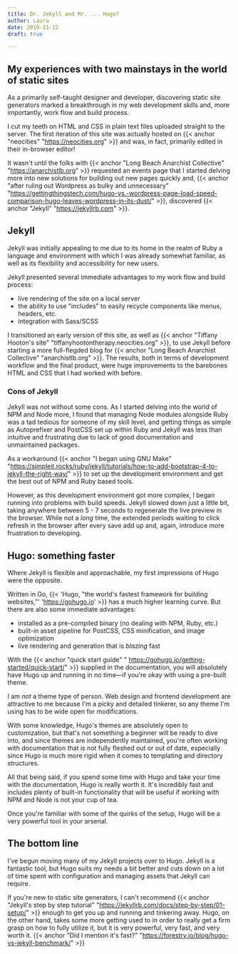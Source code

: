 ```yaml
---
title: Dr. Jekyll and Mr. ... Hugo?
author: Laura
date: 2019-11-12
draft: true

---
```

## My experiences with two mainstays in the world of static sites

As a primarily self-taught designer and developer, discovering static site generators marked a breakthrough in my web development skills and, more importantly, work flow and build process.

<!--more-->

I cut my teeth on HTML and CSS in plain text files uploaded straight to the server. The first iteration of this site was actually hosted on {{< anchor "neocities" "https://neocities.org" >}} and was, in fact, primarily edited in their in-browser editor!

It wasn't until the folks with {{< anchor "Long Beach Anarchist Collective" "https://anarchistlb.org" >}} requested an events page that I started delving more into new solutions for building out new pages quickly and, {{< anchor "after ruling out Wordpress as bulky and unnecessary" "https://gettingthingstech.com/hugo-vs.-wordpress-page-load-speed-comparison-hugo-leaves-wordpress-in-its-dust/" >}}, discovered {{< anchor "Jekyll" "https://jekyllrb.com" >}}.

## Jekyll

Jekyll was initially appealing to me due to its home in the realm of Ruby a language and environment with which I was already somewhat familiar, as well as its flexibility and accessibility for new users.

Jekyll presented several immediate advantages to my work flow and build process:

* live rendering of the site on a local server
* the ability to use "includes" to easily recycle components like menus, headers, etc.
* integration with Sass/SCSS

I transitioned an early version of this site, as well as {{< anchor "Tiffany Hooton's site" "tiffanyhootontherapy.neocities.org" >}}, to use Jekyll before starting a more full-flegded blog for {{< anchor "Long Beach Anarchist Collective" "anarchistlb.org" >}}. The results, both in terms of development workflow and the final product, were huge improvements to the barebones HTML and CSS that I had worked with before.

### Cons of Jekyll

Jekyll was not without some cons. As I started delving into the world of NPM and Node more, I found that managing Node modules alongside Ruby was a tad tedious for someone of my skill level, and getting things as simple as Autoprefixer and PostCSS set up within Ruby and Jekyll was less than intuitive and frustrating due to lack of good documentation and unmaintained packages.

As a workaround {{< anchor "I began using GNU Make" "https://simpleit.rocks/ruby/jekyll/tutorials/how-to-add-bootstrap-4-to-jekyll-the-right-way/" >}} to set up the development environment and get the best out of NPM and Ruby based tools.

However, as this development environment got more complex, I began running into problems with build speeds. Jekyll slowed down just a little bit, taking anywhere between 5 - 7 seconds to regenerate the live preview in the browser. While not a _long_ time, the extended periods waiting to click refresh in the browser after every save add up and, again, introduce more frustration to developing.

## Hugo: something faster

Where Jekyll is flexible and approachable, my first impressions of Hugo were the opposite.

Written in Go, {{<  'Hugo, "the world's fastest framework for building websites,"' 'https://gohugo.io' >}} has a much higher learning curve. But there are also some immediate advantages:

* installed as a pre-compiled binary (no dealing with NPM, Ruby, etc.)
* built-in asset pipeline for PostCSS, CSS minification, and image optimization
* live rendering and generation that is _blazing_ fast

With the {{< anchor "quick start guide" " https://gohugo.io/getting-started/quick-start/" >}} supplied in the documentation, you will absolutely have Hugo up and running in no time—if you're okay with using a pre-built theme.

I am _not_ a theme type of person. Web design and frontend development are attractive to me because I'm a picky and detailed tinkerer, so any theme I'm using has to be wide open for modifications.

With some knowledge, Hugo's themes are absolutely open to customization, but that's not something a beginner will be ready to dive into, and since themes are independently maintained, you're often working with documentation that is not fully fleshed out or out of date, especially since Hugo is much more rigid when it comes to templating and directory structures.

All that being said, if you spend some time with Hugo and take your time with the documentation, Hugo is really worth it. It's incredibly fast and includes plenty of built-in functionality that will be useful if working with NPM and Node is not your cup of tea.

Once you're familiar with some of the quirks of the setup, Hugo will be a very powerful tool in your arsenal.

## The bottom line

I've begun moving many of my Jekyll projects over to Hugo. Jekyll is a fantastic tool, but Hugo suits my needs a bit better and cuts down on a lot of time spent with configuration and managing assets that Jekyll can require.

If you're new to static site generators, I can't recommend {{< anchor "Jekyll's step by step tutorial" "https://jekyllrb.com/docs/step-by-step/01-setup/" >}} enough to get you up and running and tinkering away. Hugo, on the other hand, takes some more getting used to in order to really get a firm grasp on how to fully utilize it, but it is very powerful, very fast, and very worth it. {{< anchor "Did I mention it's fast?" "https://forestry.io/blog/hugo-vs-jekyll-benchmark/" >}}